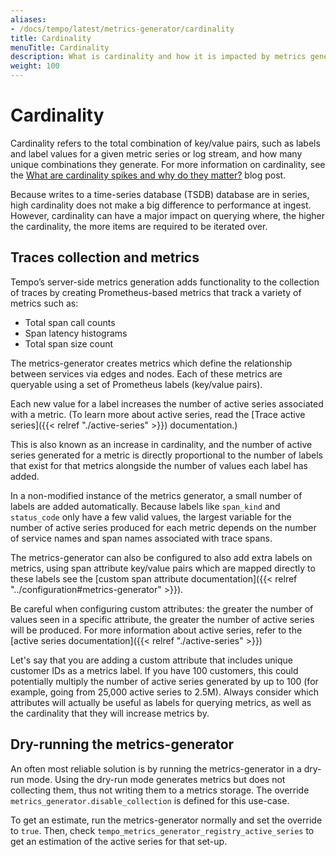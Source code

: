 ```yaml
---
aliases:
- /docs/tempo/latest/metrics-generator/cardinality
title: Cardinality
menuTitle: Cardinality
description: What is cardinality and how it is impacted by metrics generation?
weight: 100
---
```


# Cardinality

Cardinality refers to the total combination of key/value pairs, such as labels and label values for a given metric series or log stream, and how many unique combinations they generate.
For more information on cardinality, see the [What are cardinality spikes and why do they matter?](/blog/2022/02/15/what-are-cardinality-spikes-and-why-do-they-matter/) blog post.

Because writes to a time-series database (TSDB) database are in series, high cardinality does not make a big difference to performance at ingest.
However, cardinality can have a major impact on querying where, the higher the cardinality, the more items are required to be iterated over.

## Traces collection and metrics

Tempo’s server-side metrics generation adds functionality to the collection of traces by creating Prometheus-based metrics that track a variety of metrics such as:

- Total span call counts
- Span latency histograms
- Total span size count

The metrics-generator creates metrics which define the relationship between services via edges and nodes.
Each of these metrics are queryable using a set of Prometheus labels (key/value pairs).

Each new value for a label increases the number of active series associated with a metric. (To learn more about active series, read the [Trace active series]({{< relref "./active-series" >}}) documentation.)

This is also known as an increase in cardinality, and the number of active series generated for a metric is directly proportional to the number of labels that exist for that metrics alongside the number of values each label has added.

In a non-modified instance of the metrics generator, a small number of labels are added automatically.
Because labels like `span_kind` and `status_code` only have a few valid values, the largest variable for the number of active series produced for each metric depends on the number of service names and span names associated with trace spans.

The metrics-generator can also be configured to also add extra labels on metrics, using span attribute key/value pairs which are mapped directly to these labels see the [custom span attribute documentation]({{< relref "../configuration#metrics-generator" >}}).

Be careful when configuring custom attributes: the greater the number of values seen in a specific attribute, the greater the number of active series will be produced. For more information about active series, refer to the [active series documentation]({{< relref "./active-series" >}})

Let's say that you are adding a custom attribute that includes unique customer IDs as a metrics label. If you have 100 customers, this could potentially multiply the number of active series generated by up to 100 (for example, going from 25,000 active series to 2.5M).
Always consider which attributes will actually be useful as labels for querying metrics, as well as the cardinality that they will increase metrics by.

## Dry-running the metrics-generator

An often most reliable solution is by running the metrics-generator in a dry-run mode.
Using the dry-run mode generates metrics but does not collecting them, thus not writing them to a metrics storage.
The override `metrics_generator.disable_collection` is defined for this use-case.

To get an estimate, run the metrics-generator normally and set the override to `true`.
Then, check `tempo_metrics_generator_registry_active_series` to get an estimation of the active series for that set-up.
